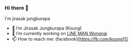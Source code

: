 ### Hi there 👋

I'm jirasak jungburapa
- 🌱 I’m Jirasak Jungburapa (Koung)
- 🔭 I’m currently working on [LINE MAN Wongnai](https://careers.lmwn.com)
- 📫 How to reach me: (facebook)[https://fb.com/koung11]

<!--
**koungkub/koungkub** is a ✨ _special_ ✨ repository because its `README.md` (this file) appears on your GitHub profile.

Here are some ideas to get you started:

- 🔭 I’m currently working on ...
- 🌱 I’m currently learning ...
- 👯 I’m looking to collaborate on ...
- 🤔 I’m looking for help with ...
- 💬 Ask me about ...
- 📫 How to reach me: ...
- 😄 Pronouns: ...
- ⚡ Fun fact: ...
-->
